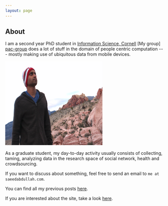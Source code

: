```yaml
---
layout: page
---
```


<h2> About </h2>

I am a second year PhD student in [Information Science, Cornell][info-sci]
[My group] [pac-group] does a lot of stuff in the domain of people
centric computation --- mostly making use of ubiquitous data from mobile
devices.

<div class="wp-caption alignnone" style="width: 310px"><img class="alignnone size-medium" title="Saeed Abdullah" src="/files/images/portrait.png" alt="" width="400" height="267" /></div>

As a graduate student, my day-to-day activity usually consists of
collecting, taming, analyzing data in the research space of social
network, health and crowdsourcing.

If you want to discuss about something, feel free to send an email to 
`me at saeedabdullah.com`.

You can find all my previous posts [here](/past.html).

If you are interested about the site, take a look [here](colophon.html).

[info-sci]: http://infosci.cornell.edu/
[pac-group]: http://pac.cs.cornell.edu/
